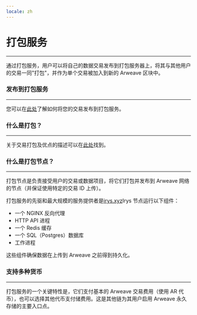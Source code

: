```yaml
---
locale: zh
---
```


# 打包服务

---

通过打包服务，用户可以将自己的数据交易发布到打包服务器上，将其与其他用户的交易一同"打包"，并作为单个交易被加入到新的 Arweave 区块中。

### 发布到打包服务

---

您可以在[此处](/guides/posting-transactions/irys.md)了解如何将您的交易发布到打包服务。

### 什么是打包？

---

关于交易打包及优点的描述可以在[此处](/concepts/bundles.md)找到。

### 什么是打包节点？

---

打包节点是负责接受用户的交易或数据项目，将它们打包并发布到 Arweave 网络的节点（并保证使用特定的交易 ID 上传）。

打包服务的先驱和最大规模的服务提供者是[irys.xyz](https://irys.xyz)Irys 节点运行以下组件：

-   一个 NGINX 反向代理
-   HTTP API 进程
-   一个 Redis 缓存
-   一个 SQL（Postgres）数据库
-   工作进程

这些组件确保数据在上传到 Arweave 之前得到持久化。

### 支持多种货币

---

打包服务的一个关键特性是，它们支付基本的 Arweave 交易费用（使用 AR 代币），也可以选择其他代币支付储费用。这是其他链为其用户启用 Arweave 永久存储的主要入口点。
